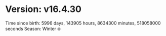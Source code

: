 # Version: v16.4.30
Time since birth: 5996 days, 143905 hours, 8634300 minutes, 518058000 seconds
Season: Winter ❄️
